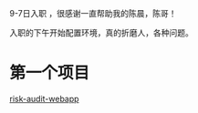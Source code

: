 9-7日入职 ，很感谢一直帮助我的陈晨，陈哥！

入职的下午开始配置环境，真的折磨人，各种问题。


# 第一个项目  
[risk-audit-webapp](小米实习记录/risk-audit-webapp/index)